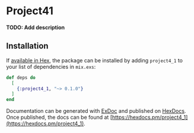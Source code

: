 # Project41

**TODO: Add description**

## Installation

If [available in Hex](https://hex.pm/docs/publish), the package can be installed
by adding `project4_1` to your list of dependencies in `mix.exs`:

```elixir
def deps do
  [
    {:project4_1, "~> 0.1.0"}
  ]
end
```

Documentation can be generated with [ExDoc](https://github.com/elixir-lang/ex_doc)
and published on [HexDocs](https://hexdocs.pm). Once published, the docs can
be found at [https://hexdocs.pm/project4_1](https://hexdocs.pm/project4_1).


